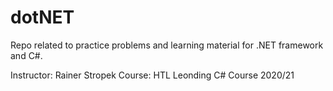 # dotNET
Repo related to practice problems and learning material for .NET framework and C#.

Instructor: Rainer Stropek
Course: HTL Leonding C# Course 2020/21